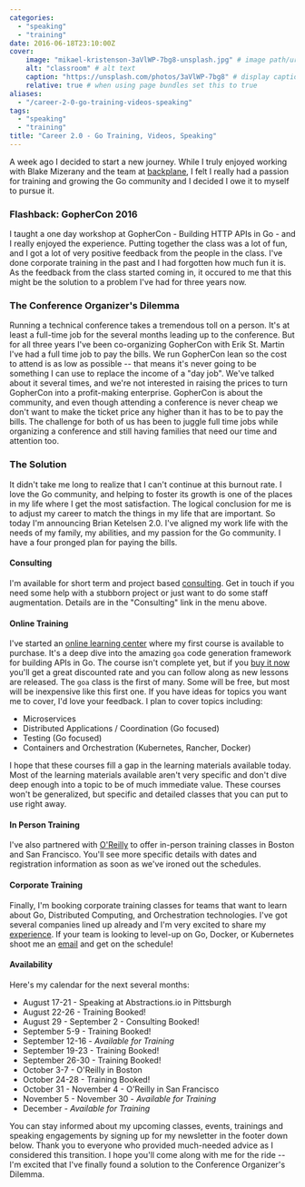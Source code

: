 ```yaml
---
categories:
  - "speaking"
  - "training"
date: 2016-06-18T23:10:00Z
cover:
    image: "mikael-kristenson-3aVlWP-7bg8-unsplash.jpg" # image path/url
    alt: "classroom" # alt text
    caption: "https://unsplash.com/photos/3aVlWP-7bg8" # display caption under cover
    relative: true # when using page bundles set this to true
aliases: 
  - "/career-2-0-go-training-videos-speaking"
tags: 
  - "speaking"
  - "training"
title: "Career 2.0 - Go Training, Videos, Speaking"
---
```

A week ago I decided to start a new journey.  While I truly enjoyed working with Blake Mizerany and the team at [backplane](http://backplane.io), I felt I really had a passion for training and growing the Go community and I decided I owe it to myself to pursue it.
<!--more-->
### Flashback: GopherCon 2016
I taught a one day workshop at GopherCon - Building HTTP APIs in Go - and I really enjoyed the experience.  Putting together the class was a lot of fun, and I got a lot of very positive feedback from the people in the class.  I've done corporate training in the past and I had forgotten how much fun it is.  As the feedback from the class started coming in, it occured to me that this might be the solution to a problem I've had for three years now.

### The Conference Organizer's Dilemma
Running a technical conference takes a tremendous toll on a person.  It's at least a full-time job for the several months leading up to the conference.  But for all three years I've been co-organizing GopherCon with Erik St. Martin I've had a full time job to pay the bills.  We run GopherCon lean so the cost to attend is as low as possible -- that means it's never going to be something I can use to replace the income of a "day job".  We've talked about it several times, and we're not interested in raising the prices to turn GopherCon into a profit-making enterprise.  GopherCon is about the community, and even though attending a conference is never cheap we don't want to make the ticket price any higher than it has to be to pay the bills.  The challenge for both of us has been to juggle full time jobs while organizing a conference and still having families that need our time and attention too.

### The Solution
It didn't take me long to realize that I can't continue at this burnout rate. I love the Go community, and helping to foster its growth is one of the places in my life where I get the most satisfaction.  The logical conclusion for me is to adjust my career to match the things in my life that are important.  So today I'm announcing Brian Ketelsen 2.0.  I've aligned my work life with the needs of my family, my abilities, and my passion for the Go community.  I have a four pronged plan for paying the bills.

#### Consulting
I'm available for short term and project based [consulting](https://brianketelsen.com/consulting/).  Get in touch if you need some help with a stubborn project or just want to do some staff augmentation.  Details are in the "Consulting" link in the menu above.

#### Online Training
I've started an [online learning center](http://learn.brianketelsen.com) where my first course is available to purchase.  It's a deep dive into the amazing `goa` code generation framework for building APIs in Go.  The course isn't complete yet, but if you [buy it now](http://learn.brianketelsen.com/courses/master-api-development-with-goa?product_id=140234&coupon_code=GOAVIDEO) you'll get a great discounted rate and you can follow along as new lessons are released.  The `goa` class is the first of many.  Some will be free, but most will be inexpensive like this first one.  If you have ideas for topics you want me to cover, I'd love your feedback.  I plan to cover topics including:

* Microservices
* Distributed Applications / Coordination (Go focused)
* Testing (Go focused)
* Containers and Orchestration (Kubernetes, Rancher, Docker)

I hope that these courses fill a gap in the learning materials available today.  Most of the learning materials available aren't very specific and don't dive deep enough into a topic to be of much immediate value.  These courses won't be generalized, but specific and detailed classes that you can put to use right away.

#### In Person Training
I've also partnered with [O'Reilly](http://oreilly.com) to offer in-person training classes in Boston and San Francisco.  You'll see more specific details with dates and registration information as soon as we've ironed out the schedules.  

#### Corporate Training
Finally, I'm booking corporate training classes for teams that want to learn about Go, Distributed Computing, and Orchestration technologies.  I've got several companies lined up already and I'm very excited to share my [experience](/about/experience).  If your team is looking to level-up on Go, Docker, or Kubernetes shoot me an [email](me@brianketelsen.com) and get on the schedule!

#### Availability

Here's my calendar for the next several months:

* August 17-21 - Speaking at Abstractions.io in Pittsburgh
* August 22-26 - Training Booked!
* August 29 - September 2 - Consulting Booked!
* September 5-9 - Training Booked!
* September 12-16 - *Available for Training*
* September 19-23 - Training Booked!
* September 26-30 - Training Booked!
* October 3-7 - O'Reilly in Boston 
* October 24-28 - Training Booked!
* October 31 - November 4 - O'Reilly in San Francisco
* November 5 - November 30 - *Available for Training*
* December - *Available for Training*

You can stay informed about my upcoming classes, events, trainings and speaking engagements by signing up for my newsletter in the footer down below. Thank you to everyone who provided much-needed advice as I considered this transition.  I hope you'll come along with me for the ride -- I'm excited that I've finally found a solution to the Conference Organizer's Dilemma. 
